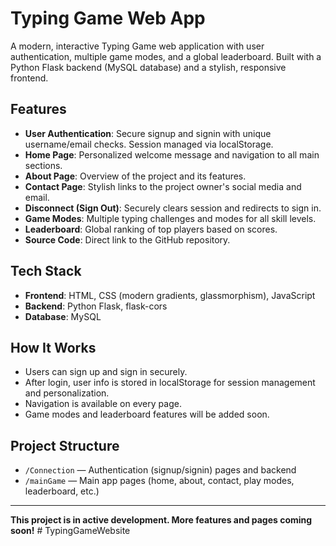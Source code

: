 # Typing Game Web App

A modern, interactive Typing Game web application with user authentication, multiple game modes, and a global leaderboard. Built with a Python Flask backend (MySQL database) and a stylish, responsive frontend.

## Features

- **User Authentication**: Secure signup and signin with unique username/email checks. Session managed via localStorage.
- **Home Page**: Personalized welcome message and navigation to all main sections.
- **About Page**: Overview of the project and its features.
- **Contact Page**: Stylish links to the project owner's social media and email.
- **Disconnect (Sign Out)**: Securely clears session and redirects to sign in.
- **Game Modes**: Multiple typing challenges and modes for all skill levels.
- **Leaderboard**: Global ranking of top players based on scores.
- **Source Code**: Direct link to the GitHub repository.

## Tech Stack
- **Frontend**: HTML, CSS (modern gradients, glassmorphism), JavaScript
- **Backend**: Python Flask, flask-cors
- **Database**: MySQL

## How It Works
- Users can sign up and sign in securely.
- After login, user info is stored in localStorage for session management and personalization.
- Navigation is available on every page.
- Game modes and leaderboard features will be added soon.

## Project Structure
- `/Connection` — Authentication (signup/signin) pages and backend
- `/mainGame` — Main app pages (home, about, contact, play modes, leaderboard, etc.)

---

**This project is in active development. More features and pages coming soon!**
#   T y p i n g G a m e W e b s i t e  
 